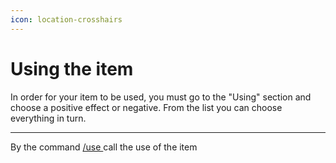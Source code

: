 ```yaml
---
icon: location-crosshairs
---
```


# Using the item

In order for your item to be used, you must go to the "Using" section and choose a positive effect or negative. From the list you can choose everything in turn.

***

By the command [/use ](../../commands/inventory.md)call the use of the item
